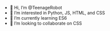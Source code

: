 - 👋 Hi, I’m @TeenageRobot
- 👀 I’m interested in Python, JS, HTML, and CSS
- 🌱 I’m currently learning ES6
- 💞️ I’m looking to collaborate on CSS

<!---
TeenageRobot/TeenageRobot is a ✨ special ✨ repository because its `README.md` (this file) appears on your GitHub profile.
You can click the Preview link to take a look at your changes.
--->
